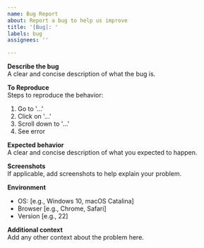 ```yaml
---
name: Bug Report
about: Report a bug to help us improve
title: '[Bug]: '
labels: bug
assignees: ''

---
```


**Describe the bug**  
A clear and concise description of what the bug is.

**To Reproduce**  
Steps to reproduce the behavior:

1. Go to '...'
2. Click on '...'
3. Scroll down to '...'
4. See error

**Expected behavior**  
A clear and concise description of what you expected to happen.

**Screenshots**  
If applicable, add screenshots to help explain your problem.

**Environment**  

- OS: [e.g., Windows 10, macOS Catalina]
- Browser [e.g., Chrome, Safari]
- Version [e.g., 22]

**Additional context**  
Add any other context about the problem here.
